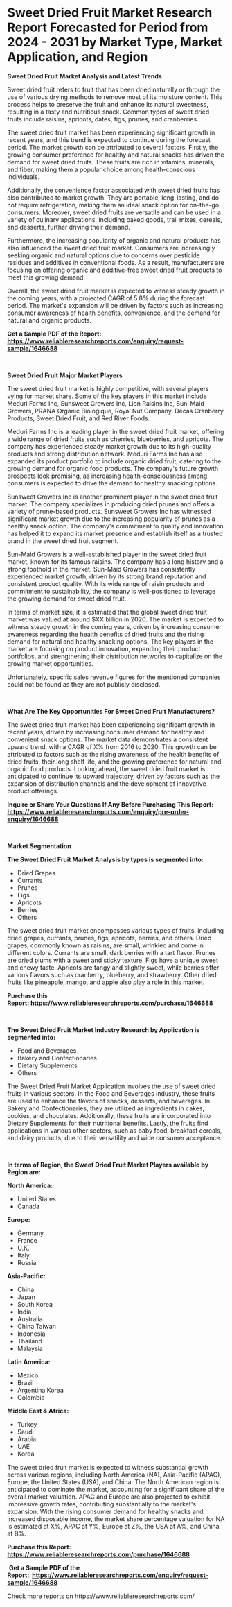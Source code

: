 <p><h1>Sweet Dried Fruit Market Research Report Forecasted for Period from 2024 -  2031 by Market Type, Market Application, and Region</h1></p><p><strong>Sweet Dried Fruit Market Analysis and Latest Trends</strong></p>
<p><p>Sweet dried fruit refers to fruit that has been dried naturally or through the use of various drying methods to remove most of its moisture content. This process helps to preserve the fruit and enhance its natural sweetness, resulting in a tasty and nutritious snack. Common types of sweet dried fruits include raisins, apricots, dates, figs, prunes, and cranberries.</p><p>The sweet dried fruit market has been experiencing significant growth in recent years, and this trend is expected to continue during the forecast period. The market growth can be attributed to several factors. Firstly, the growing consumer preference for healthy and natural snacks has driven the demand for sweet dried fruits. These fruits are rich in vitamins, minerals, and fiber, making them a popular choice among health-conscious individuals.</p><p>Additionally, the convenience factor associated with sweet dried fruits has also contributed to market growth. They are portable, long-lasting, and do not require refrigeration, making them an ideal snack option for on-the-go consumers. Moreover, sweet dried fruits are versatile and can be used in a variety of culinary applications, including baked goods, trail mixes, cereals, and desserts, further driving their demand.</p><p>Furthermore, the increasing popularity of organic and natural products has also influenced the sweet dried fruit market. Consumers are increasingly seeking organic and natural options due to concerns over pesticide residues and additives in conventional foods. As a result, manufacturers are focusing on offering organic and additive-free sweet dried fruit products to meet this growing demand.</p><p>Overall, the sweet dried fruit market is expected to witness steady growth in the coming years, with a projected CAGR of 5.8% during the forecast period. The market's expansion will be driven by factors such as increasing consumer awareness of health benefits, convenience, and the demand for natural and organic products.</p></p>
<p><strong>Get a Sample PDF of the Report:&nbsp; <a href="https://www.reliableresearchreports.com/enquiry/request-sample/1646688">https://www.reliableresearchreports.com/enquiry/request-sample/1646688</a></strong></p>
<p>&nbsp;</p>
<p><strong>Sweet Dried Fruit Major Market Players</strong></p>
<p><p>The sweet dried fruit market is highly competitive, with several players vying for market share. Some of the key players in this market include Meduri Farms Inc, Sunsweet Growers Inc, Lion Raisins Inc, Sun-Maid Growers, PRANA Organic Biologique, Royal Nut Company, Decas Cranberry Products, Sweet Dried Fruit, and Red River Foods.</p><p>Meduri Farms Inc is a leading player in the sweet dried fruit market, offering a wide range of dried fruits such as cherries, blueberries, and apricots. The company has experienced steady market growth due to its high-quality products and strong distribution network. Meduri Farms Inc has also expanded its product portfolio to include organic dried fruit, catering to the growing demand for organic food products. The company's future growth prospects look promising, as increasing health-consciousness among consumers is expected to drive the demand for healthy snacking options.</p><p>Sunsweet Growers Inc is another prominent player in the sweet dried fruit market. The company specializes in producing dried prunes and offers a variety of prune-based products. Sunsweet Growers Inc has witnessed significant market growth due to the increasing popularity of prunes as a healthy snack option. The company's commitment to quality and innovation has helped it to expand its market presence and establish itself as a trusted brand in the sweet dried fruit segment.</p><p>Sun-Maid Growers is a well-established player in the sweet dried fruit market, known for its famous raisins. The company has a long history and a strong foothold in the market. Sun-Maid Growers has consistently experienced market growth, driven by its strong brand reputation and consistent product quality. With its wide range of raisin products and commitment to sustainability, the company is well-positioned to leverage the growing demand for sweet dried fruit.</p><p>In terms of market size, it is estimated that the global sweet dried fruit market was valued at around $XX billion in 2020. The market is expected to witness steady growth in the coming years, driven by increasing consumer awareness regarding the health benefits of dried fruits and the rising demand for natural and healthy snacking options. The key players in the market are focusing on product innovation, expanding their product portfolios, and strengthening their distribution networks to capitalize on the growing market opportunities.</p><p>Unfortunately, specific sales revenue figures for the mentioned companies could not be found as they are not publicly disclosed.</p></p>
<p>&nbsp;</p>
<p><strong>What Are The Key Opportunities For Sweet Dried Fruit Manufacturers?</strong></p>
<p><p>The sweet dried fruit market has been experiencing significant growth in recent years, driven by increasing consumer demand for healthy and convenient snack options. The market data demonstrates a consistent upward trend, with a CAGR of X% from 2016 to 2020. This growth can be attributed to factors such as the rising awareness of the health benefits of dried fruits, their long shelf life, and the growing preference for natural and organic food products. Looking ahead, the sweet dried fruit market is anticipated to continue its upward trajectory, driven by factors such as the expansion of distribution channels and the development of innovative product offerings.</p></p>
<p><strong>Inquire or Share Your Questions If Any Before Purchasing This Report: <a href="https://www.reliableresearchreports.com/enquiry/pre-order-enquiry/1646688">https://www.reliableresearchreports.com/enquiry/pre-order-enquiry/1646688</a></strong></p>
<p>&nbsp;</p>
<p><strong>Market Segmentation</strong></p>
<p><strong>The Sweet Dried Fruit Market Analysis by types is segmented into:</strong></p>
<p><ul><li>Dried Grapes</li><li>Currants</li><li>Prunes</li><li>Figs</li><li>Apricots</li><li>Berries</li><li>Others</li></ul></p>
<p><p>The sweet dried fruit market encompasses various types of fruits, including dried grapes, currants, prunes, figs, apricots, berries, and others. Dried grapes, commonly known as raisins, are small, wrinkled and come in different colors. Currants are small, dark berries with a tart flavor. Prunes are dried plums with a sweet and sticky texture. Figs have a unique sweet and chewy taste. Apricots are tangy and slightly sweet, while berries offer various flavors such as cranberry, blueberry, and strawberry. Other dried fruits like pineapple, mango, and apple also play a role in this market.</p></p>
<p><strong>Purchase this Report:&nbsp;<a href="https://www.reliableresearchreports.com/purchase/1646688">https://www.reliableresearchreports.com/purchase/1646688</a></strong></p>
<p>&nbsp;</p>
<p><strong>The Sweet Dried Fruit Market Industry Research by Application is segmented into:</strong></p>
<p><ul><li>Food and Beverages</li><li>Bakery and Confectionaries</li><li>Dietary Supplements</li><li>Others</li></ul></p>
<p><p>The Sweet Dried Fruit Market Application involves the use of sweet dried fruits in various sectors. In the Food and Beverages industry, these fruits are used to enhance the flavors of snacks, desserts, and beverages. In Bakery and Confectionaries, they are utilized as ingredients in cakes, cookies, and chocolates. Additionally, these fruits are incorporated into Dietary Supplements for their nutritional benefits. Lastly, the fruits find applications in various other sectors, such as baby food, breakfast cereals, and dairy products, due to their versatility and wide consumer acceptance.</p></p>
<p>&nbsp;</p>
<p><strong>In terms of Region, the Sweet Dried Fruit Market Players available by Region are:</strong></p>
<p>
    <p> <strong> North America: </strong>
        <ul>
            <li>United States</li>
            <li>Canada</li>
        </ul>
        </p> 
    <p> <strong> Europe: </strong>
        <ul>
            <li>Germany</li>
            <li>France</li>
            <li>U.K.</li>
            <li>Italy</li>
            <li>Russia</li>
        </ul>
        </p> 
    <p> <strong> Asia-Pacific: </strong>
        <ul>
            <li>China</li>
            <li>Japan</li>
            <li>South Korea</li>
            <li>India</li>
            <li>Australia</li>
            <li>China Taiwan</li>
            <li>Indonesia</li>
            <li>Thailand</li>
            <li>Malaysia</li>
        </ul>
        </p> 
    <p> <strong> Latin America: </strong>
        <ul>
            <li>Mexico</li>
            <li>Brazil</li>
            <li>Argentina Korea</li>
            <li>Colombia</li>
        </ul>
        </p> 
    <p> <strong> Middle East & Africa: </strong>
        <ul>
            <li>Turkey</li>
            <li>Saudi</li>
            <li>Arabia</li>
            <li>UAE</li>
            <li>Korea</li>
        </ul>
    </p>
    </p>
<p><p>The sweet dried fruit market is expected to witness substantial growth across various regions, including North America (NA), Asia-Pacific (APAC), Europe, the United States (USA), and China. The North American region is anticipated to dominate the market, accounting for a significant share of the overall market valuation. APAC and Europe are also projected to exhibit impressive growth rates, contributing substantially to the market's expansion. With the rising consumer demand for healthy snacks and increased disposable income, the market share percentage valuation for NA is estimated at X%, APAC at Y%, Europe at Z%, the USA at A%, and China at B%.</p></p>
<p><strong>Purchase this Report: <a href="https://www.reliableresearchreports.com/purchase/1646688">https://www.reliableresearchreports.com/purchase/1646688</a></strong></p>
<p>&nbsp;<strong>Get a Sample PDF of the Report:&nbsp;&nbsp;<a href="https://www.reliableresearchreports.com/enquiry/request-sample/1646688">https://www.reliableresearchreports.com/enquiry/request-sample/1646688</a></strong></p>
<p><strong></strong></p>
<p>Check more reports on https://www.reliableresearchreports.com/</p>